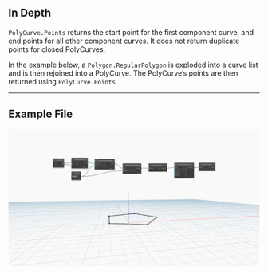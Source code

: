 ## In Depth
`PolyCurve.Points` returns the start point for the first component curve, and end points for all other component curves. It does not return duplicate points for closed PolyCurves.

In the example below, a `Polygon.RegularPolygon` is exploded into a curve list and is then rejoined into a PolyCurve. The PolyCurve’s points are then returned using `PolyCurve.Points`.
___
## Example File

![PolyCurve.Points](./Autodesk.DesignScript.Geometry.PolyCurve.Points_img.jpg)